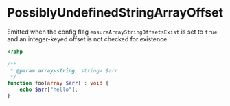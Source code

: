# PossiblyUndefinedStringArrayOffset

Emitted when the config flag `ensureArrayStringOffsetsExist` is set to `true` and an integer-keyed offset is not checked for existence

```php
<?php

/**
 * @param array<string, string> $arr
 */
function foo(array $arr) : void {
    echo $arr["hello"];
}
```
